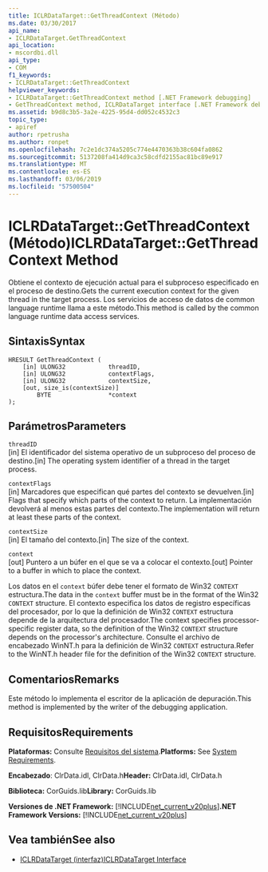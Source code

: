 ```yaml
---
title: ICLRDataTarget::GetThreadContext (Método)
ms.date: 03/30/2017
api_name:
- ICLRDataTarget.GetThreadContext
api_location:
- mscordbi.dll
api_type:
- COM
f1_keywords:
- ICLRDataTarget::GetThreadContext
helpviewer_keywords:
- ICLRDataTarget::GetThreadContext method [.NET Framework debugging]
- GetThreadContext method, ICLRDataTarget interface [.NET Framework debugging]
ms.assetid: b9d8c3b5-3a2e-4225-95d4-dd052c4532c3
topic_type:
- apiref
author: rpetrusha
ms.author: ronpet
ms.openlocfilehash: 7c2e1dc374a5205c774e4470363b38c604fa0862
ms.sourcegitcommit: 5137208fa414d9ca3c58cdfd2155ac81bc89e917
ms.translationtype: MT
ms.contentlocale: es-ES
ms.lasthandoff: 03/06/2019
ms.locfileid: "57500504"
---
```

# <a name="iclrdatatargetgetthreadcontext-method"></a><span data-ttu-id="69a01-102">ICLRDataTarget::GetThreadContext (Método)</span><span class="sxs-lookup"><span data-stu-id="69a01-102">ICLRDataTarget::GetThreadContext Method</span></span>
<span data-ttu-id="69a01-103">Obtiene el contexto de ejecución actual para el subproceso especificado en el proceso de destino.</span><span class="sxs-lookup"><span data-stu-id="69a01-103">Gets the current execution context for the given thread in the target process.</span></span> <span data-ttu-id="69a01-104">Los servicios de acceso de datos de common language runtime llama a este método.</span><span class="sxs-lookup"><span data-stu-id="69a01-104">This method is called by the common language runtime data access services.</span></span>  
  
## <a name="syntax"></a><span data-ttu-id="69a01-105">Sintaxis</span><span class="sxs-lookup"><span data-stu-id="69a01-105">Syntax</span></span>  
  
```  
HRESULT GetThreadContext (  
    [in] ULONG32            threadID,  
    [in] ULONG32            contextFlags,  
    [in] ULONG32            contextSize,  
    [out, size_is(contextSize)]   
        BYTE                *context  
);  
```  
  
## <a name="parameters"></a><span data-ttu-id="69a01-106">Parámetros</span><span class="sxs-lookup"><span data-stu-id="69a01-106">Parameters</span></span>  
 `threadID`  
 <span data-ttu-id="69a01-107">[in] El identificador del sistema operativo de un subproceso del proceso de destino.</span><span class="sxs-lookup"><span data-stu-id="69a01-107">[in] The operating system identifier of a thread in the target process.</span></span>  
  
 `contextFlags`  
 <span data-ttu-id="69a01-108">[in] Marcadores que especifican qué partes del contexto se devuelven.</span><span class="sxs-lookup"><span data-stu-id="69a01-108">[in] Flags that specify which parts of the context to return.</span></span> <span data-ttu-id="69a01-109">La implementación devolverá al menos estas partes del contexto.</span><span class="sxs-lookup"><span data-stu-id="69a01-109">The implementation will return at least these parts of the context.</span></span>  
  
 `contextSize`  
 <span data-ttu-id="69a01-110">[in] El tamaño del contexto.</span><span class="sxs-lookup"><span data-stu-id="69a01-110">[in] The size of the context.</span></span>  
  
 `context`  
 <span data-ttu-id="69a01-111">[out] Puntero a un búfer en el que se va a colocar el contexto.</span><span class="sxs-lookup"><span data-stu-id="69a01-111">[out] Pointer to a buffer in which to place the context.</span></span>  
  
 <span data-ttu-id="69a01-112">Los datos en el `context` búfer debe tener el formato de Win32 `CONTEXT` estructura.</span><span class="sxs-lookup"><span data-stu-id="69a01-112">The data in the `context` buffer must be in the format of the Win32 `CONTEXT` structure.</span></span> <span data-ttu-id="69a01-113">El contexto especifica los datos de registro específicas del procesador, por lo que la definición de Win32 `CONTEXT` estructura depende de la arquitectura del procesador.</span><span class="sxs-lookup"><span data-stu-id="69a01-113">The context specifies processor-specific register data, so the definition of the Win32 `CONTEXT` structure depends on the processor's architecture.</span></span> <span data-ttu-id="69a01-114">Consulte el archivo de encabezado WinNT.h para la definición de Win32 `CONTEXT` estructura.</span><span class="sxs-lookup"><span data-stu-id="69a01-114">Refer to the WinNT.h header file for the definition of the Win32 `CONTEXT` structure.</span></span>  
  
## <a name="remarks"></a><span data-ttu-id="69a01-115">Comentarios</span><span class="sxs-lookup"><span data-stu-id="69a01-115">Remarks</span></span>  
 <span data-ttu-id="69a01-116">Este método lo implementa el escritor de la aplicación de depuración.</span><span class="sxs-lookup"><span data-stu-id="69a01-116">This method is implemented by the writer of the debugging application.</span></span>  
  
## <a name="requirements"></a><span data-ttu-id="69a01-117">Requisitos</span><span class="sxs-lookup"><span data-stu-id="69a01-117">Requirements</span></span>  
 <span data-ttu-id="69a01-118">**Plataformas:** Consulte [Requisitos del sistema](../../../../docs/framework/get-started/system-requirements.md).</span><span class="sxs-lookup"><span data-stu-id="69a01-118">**Platforms:** See [System Requirements](../../../../docs/framework/get-started/system-requirements.md).</span></span>  
  
 <span data-ttu-id="69a01-119">**Encabezado**: ClrData.idl, ClrData.h</span><span class="sxs-lookup"><span data-stu-id="69a01-119">**Header:** ClrData.idl, ClrData.h</span></span>  
  
 <span data-ttu-id="69a01-120">**Biblioteca:** CorGuids.lib</span><span class="sxs-lookup"><span data-stu-id="69a01-120">**Library:** CorGuids.lib</span></span>  
  
 <span data-ttu-id="69a01-121">**Versiones de .NET Framework:** [!INCLUDE[net_current_v20plus](../../../../includes/net-current-v20plus-md.md)]</span><span class="sxs-lookup"><span data-stu-id="69a01-121">**.NET Framework Versions:** [!INCLUDE[net_current_v20plus](../../../../includes/net-current-v20plus-md.md)]</span></span>  
  
## <a name="see-also"></a><span data-ttu-id="69a01-122">Vea también</span><span class="sxs-lookup"><span data-stu-id="69a01-122">See also</span></span>
- [<span data-ttu-id="69a01-123">ICLRDataTarget (interfaz)</span><span class="sxs-lookup"><span data-stu-id="69a01-123">ICLRDataTarget Interface</span></span>](../../../../docs/framework/unmanaged-api/debugging/iclrdatatarget-interface.md)
